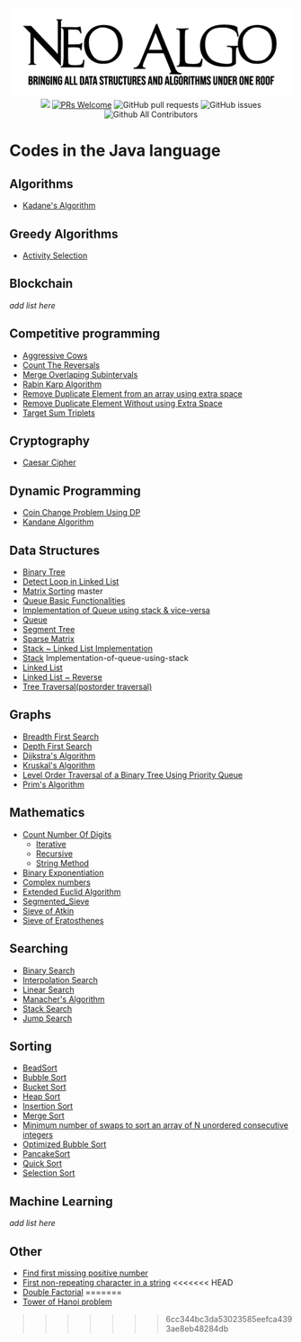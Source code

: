 <p align="center">
    <img src="../img/neo_algo.png"><br>
    <img src="https://img.shields.io/github/license/tesseractcoding/neoalgo?style=flat">
    <a href="http://makeapullrequest.com" target="_blank"><img src="https://img.shields.io/badge/PRs-welcome-brightgreen.svg?style=flat" alt="PRs Welcome"></a>
    <img alt="GitHub pull requests" src="https://img.shields.io/github/issues-pr/tesseractcoding/neoalgo">
    <img alt="GitHub issues" src="https://img.shields.io/github/issues/tesseractcoding/neoalgo">
    <img alt="Github All Contributors" src="https://img.shields.io/github/all-contributors/tesseractcoding/neoalgo">
</p>

# Codes in the Java language

## Algorithms

* [Kadane's Algorithm](Algorithms/kadanes_Java.java)

## Greedy Algorithms

* [Activity Selection](Greedy_Algorithms/Active_Selection.java)

## Blockchain

_add list here_

## Competitive programming

* [Aggressive Cows](cp/AggressiveCows.java)
* [Count The Reversals](cp/Count_The_Reversals.java)
* [Merge Overlaping Subintervals](cp/MergeOverlappingArray.java)
* [Rabin Karp Algorithm](cp/Rabin_Karp.java)
* [Remove Duplicate Element from an array using extra space](cp/RemoveDuplicateElement.java)
* [Remove Duplicate Element Without using Extra Space](cp/RemoveDuplicateElementWithoutExtraSpace.java)
* [Target Sum Triplets](cp/target_sum_triplets.java)

## Cryptography

* [Caesar Cipher](cryptography/ceaserCipher.java)

## Dynamic Programming

* [Coin Change Problem Using DP](dp/CoinChangeUsingDp.java)
* [Kandane Algorithm](dp/Kadane_Algorithm.java)

## Data Structures

* [Binary Tree](ds/Binary_Tree.java)
* [Detect Loop in Linked List](DetectLoopLL.java)
* [Matrix Sorting](ds/MatrixSorting.java) master
* [Queue Basic Functionalities](ds/queue.java)
* [Implementation of Queue using stack & vice-versa](ds/QueueandStack.java)
* [Queue](ds/Queuell.java)
* [Segment Tree](ds/SegmentTree.java)
* [Sparse Matrix](ds/SparseMatrix.java)
* [Stack ~ Linked List Implementation](ds/Stack.java)
* [Stack](ds/Stackll.java) Implementation-of-queue-using-stack
* [Linked List](ds/linkedList.java )
* [Linked List ~ Reverse](ds/linkedListReverse.java )
* [Tree Traversal(postorder traversal)](ds/postorder_Traversal.java)

## Graphs

* [Breadth First Search](graphs/BFS.java)
* [Depth First Search](graphs/DFS.java)
* [Dijkstra's Algorithm](graphs/Dijkstra.java)
* [Kruskal's Algorithm](graphs/Kruskal_Algorithm.java)
* [Level Order Traversal of a Binary Tree Using Priority Queue](graphs/LevelOrderTraversalInQueue.java)
* [Prim's Algorithm](graphs/Prim_Algorithm.java)

## Mathematics

* [Count Number Of Digits](math/countDigits)
  * [Iterative](countDigits/iterative.java)
  * [Recursive](countDigits/recursive.java)
  * [String Method](countDigits/stringmethod.java)
* [Binary Exponentiation](math/Binary_Exponentiation.java)
* [Complex numbers](math/Complex.java)
* [Extended Euclid Algorithm](math/ExtendedEuclidAlgo.java)
* [Segmented_Sieve](math/Segmented_Sieve.java)
* [Sieve of Atkin](math/sieveOfAtkin.java)
* [Sieve of Eratosthenes](math/SieveOfEratosthenes.java)

## Searching

* [Binary Search](search/Binary_search.java)
* [Interpolation Search](search/Interpolation_search.java)
* [Linear Search](search/Linear_search.java)
* [Manacher's Algorithm](search/ManacherAlgorithm.java)
* [Stack Search](search/Stack_Search.java)
* [Jump Search](search/jumpSearch.java)

## Sorting

* [BeadSort](sort/BeadSort.java)
* [Bubble Sort](sort/BubbleSort.java)
* [Bucket Sort](sort/BucketSort.java)
* [Heap Sort](sort/HeapSort.java)
* [Insertion Sort](sort/InsertionSort.java)
* [Merge Sort](sort/Merge_sort.java)
* [Minimum number of swaps to sort an array of N unordered consecutive integers](sort/MinimumSwapsForNIntegers.java)
* [Optimized Bubble Sort](sort/OptimizedBubbleSort.java)
* [PancakeSort](sort/PancakeSort.java)
* [Quick Sort](sort/QuickSort.java)
* [Selection Sort](sort/SelectionSort.java)

## Machine Learning

_add list here_

## Other

* [Find first missing positive number](other/FirstMissingPositiveNumber.java)
* [First non-repeating character in a string](other/FirstNonRepeatingChar.java)
<<<<<<< HEAD
* [Double Factorial](other/DoubleFactorial.java)
=======
* [Tower of Hanoi problem](other/TowerOfHanoi.java)
>>>>>>> 6cc344bc3da53023585eefca4393ae8eb48284db
